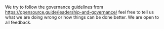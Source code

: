 We try to follow the governance guidelines from https://opensource.guide/leadership-and-governance/ feel free to tell us what we are doing wrong or how things can be done better. We are open to all feedback.
